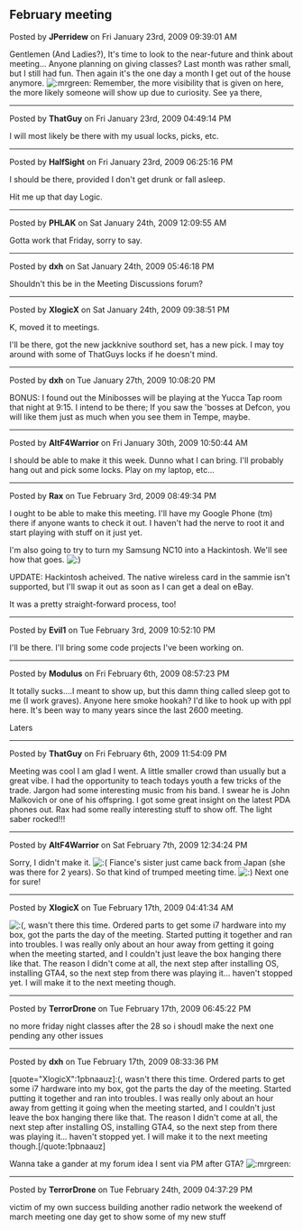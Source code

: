 ## February meeting
Posted by **JPerridew** on Fri January 23rd, 2009 09:39:01 AM

Gentlemen (And Ladies?),
It's time to look to the near-future and think about meeting...
Anyone planning on giving classes?  Last month was rather small, but I still had fun.  Then again it's the one day a month I get out of the house anymore.  <!-- s:mrgreen: --><img src="{SMILIES_PATH}/icon_mrgreen.gif" alt=":mrgreen:" title="Mr. Green" /><!-- s:mrgreen: --> 
Remember, the more visibility that is given on here, the more likely someone will show up due to curiosity.
See ya there,

--------------------------------------------------------------------------------

Posted by **ThatGuy** on Fri January 23rd, 2009 04:49:14 PM

I will most likely be there with my usual locks, picks, etc.

--------------------------------------------------------------------------------

Posted by **HalfSight** on Fri January 23rd, 2009 06:25:16 PM

I should be there, provided I don't get drunk or fall asleep.

Hit me up that day Logic.

--------------------------------------------------------------------------------

Posted by **PHLAK** on Sat January 24th, 2009 12:09:55 AM

Gotta work that Friday, sorry to say.

--------------------------------------------------------------------------------

Posted by **dxh** on Sat January 24th, 2009 05:46:18 PM

Shouldn't this be in the Meeting Discussions forum?

--------------------------------------------------------------------------------

Posted by **XlogicX** on Sat January 24th, 2009 09:38:51 PM

K, moved it to meetings.

I'll be there, got the new jackknive southord set, has a new pick. I may toy around with some of ThatGuys locks if he doesn't mind.

--------------------------------------------------------------------------------

Posted by **dxh** on Tue January 27th, 2009 10:08:20 PM

BONUS: I found out the Minibosses will be playing at the Yucca Tap room that night at 9:15.  I intend to be there; If you saw the 'bosses at Defcon, you will like them just as much when you see them in Tempe, maybe.

--------------------------------------------------------------------------------

Posted by **AltF4Warrior** on Fri January 30th, 2009 10:50:44 AM

I should be able to make it this week. Dunno what I can bring. I'll probably hang out and pick some locks. Play on my laptop, etc...

--------------------------------------------------------------------------------

Posted by **Rax** on Tue February 3rd, 2009 08:49:34 PM

I ought to be able to make this meeting. I'll have my Google Phone (tm) there if anyone wants to check it out. I haven't had the nerve to root it and start playing with stuff on it just yet.

I'm also going to try to turn my Samsung NC10 into a Hackintosh. We'll see how that goes. <!-- s:) --><img src="{SMILIES_PATH}/icon_e_smile.gif" alt=":)" title="Smile" /><!-- s:) -->


UPDATE: Hackintosh acheived. The native wireless card in the sammie isn't supported, but I'll swap it out as soon as I can get a deal on eBay. 

It was a pretty straight-forward process, too!

--------------------------------------------------------------------------------

Posted by **Evil1** on Tue February 3rd, 2009 10:52:10 PM

I'll be there. I'll bring some code projects I've been working on.

--------------------------------------------------------------------------------

Posted by **Modulus** on Fri February 6th, 2009 08:57:23 PM

It totally sucks....I meant to show up, but this damn thing called sleep got to me (I work graves).  Anyone here smoke hookah?  I'd like to hook up with ppl here.  It's been way to many years since the last 2600 meeting. 

Laters

--------------------------------------------------------------------------------

Posted by **ThatGuy** on Fri February 6th, 2009 11:54:09 PM

Meeting was cool I am glad I went. A little smaller crowd than usually but a great vibe. I had the opportunity to teach todays youth a few tricks of the trade. Jargon had some interesting music from his band. I swear he is John Malkovich or one of his offspring. I got some great insight on the latest PDA phones out. Rax had some really interesting  stuff to show off. The light saber rocked!!!

--------------------------------------------------------------------------------

Posted by **AltF4Warrior** on Sat February 7th, 2009 12:34:24 PM

Sorry, I didn't make it. <!-- s:( --><img src="{SMILIES_PATH}/icon_e_sad.gif" alt=":(" title="Sad" /><!-- s:( --> Fiance's sister just came back from Japan (she was there for 2 years). So that kind of trumped meeting time. <!-- s:) --><img src="{SMILIES_PATH}/icon_e_smile.gif" alt=":)" title="Smile" /><!-- s:) --> Next one for sure!

--------------------------------------------------------------------------------

Posted by **XlogicX** on Tue February 17th, 2009 04:41:34 AM

<!-- s:( --><img src="{SMILIES_PATH}/icon_e_sad.gif" alt=":(" title="Sad" /><!-- s:( -->, wasn't there this time. Ordered parts to get some i7 hardware into my box, got the parts the day of the meeting. Started putting it together and ran into troubles. I was really only about an hour away from getting it going when the meeting started, and I couldn't just leave the box hanging there like that. The reason I didn't come at all, the next step after installing OS, installing GTA4, so the next step from there was playing it... haven't stopped yet. I will make it to the next meeting though.

--------------------------------------------------------------------------------

Posted by **TerrorDrone** on Tue February 17th, 2009 06:45:22 PM

no more friday night classes after the 28 so i shoudl make the next one pending any other issues

--------------------------------------------------------------------------------

Posted by **dxh** on Tue February 17th, 2009 08:33:36 PM

[quote=&quot;XlogicX&quot;:1pbnaauz]:(, wasn't there this time. Ordered parts to get some i7 hardware into my box, got the parts the day of the meeting. Started putting it together and ran into troubles. I was really only about an hour away from getting it going when the meeting started, and I couldn't just leave the box hanging there like that. The reason I didn't come at all, the next step after installing OS, installing GTA4, so the next step from there was playing it... haven't stopped yet. I will make it to the next meeting though.[/quote:1pbnaauz]

Wanna take a gander at my forum idea I sent via PM after GTA?  <!-- s:mrgreen: --><img src="{SMILIES_PATH}/icon_mrgreen.gif" alt=":mrgreen:" title="Mr. Green" /><!-- s:mrgreen: -->

--------------------------------------------------------------------------------

Posted by **TerrorDrone** on Tue February 24th, 2009 04:37:29 PM

victim of my own success 
building another radio network the weekend of march meeting 
one day get to show some of my new stuff
